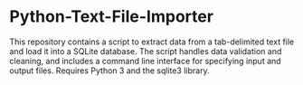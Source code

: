 # Python-Text-File-Importer
This repository contains a script to extract data from a tab-delimited text file and load it into a SQLite database. The script handles data validation and cleaning, and includes a command line interface for specifying input and output files. Requires Python 3 and the sqlite3 library.
